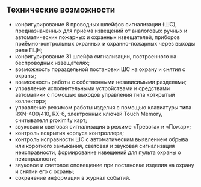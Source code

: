 ## Технические возможности

* конфигурирование 8 проводных шлейфов сигнализации (ШС), предназначенных для приёма извещений от аналоговых ручных и автоматических пожарных и охранных извещателей, приборов приёмно-контрольных охранных и охранно-пожарных через выходы реле ПЦН;
* конфигурирование 31 шлейфа сигнализации, построенного на беспроводных извещателях;
* возможность пораздельной постановки ШС на охрану и снятия с охраны;
* возможность работы с собственными независимыми разделами;
* управление исполнительными устройствами и средствами автоматики с помощью выходов управления типа «открытый коллектор»;
* управление режимом работы изделия с помощью клавиатуры типа RXN-400/410, RX-6, электронных ключей Touch Memory, считывателя рroximity карт;
* звуковая и световая сигнализация в режиме «Тревога» и «Пожар»;
* контроль вскрытия корпуса контроллера;
* контроль исправности ШС с автоматическим выявлением обрыва или короткого замыкания, световая и звуковая сигнализация неисправности, формирование извещений для пульта охраны о неисправности;
* звуковое и световое оповещение при постановке изделия на охрану и снятии его с охраны;
* сохранение информации в журнал событий.
